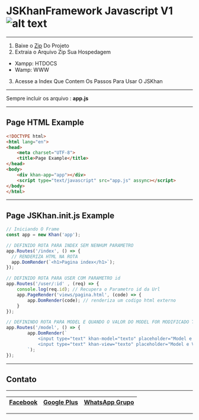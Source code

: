 # JSKhanFramework Javascript V1  ![alt text](http://brg4pafj.apps.lair.io/assets/images/icone.ico "Logo JSKHAN")
__________________________________________________________

  1. Baixe o [Zip](https://codeload.github.com/PauloSergioRomaoJunior/JSKhanFramework/zip/master) Do Projeto
  2. Extraia o Arquivo Zip Sua Hospedagem
   * Xampp: HTDOCS
   * Wamp: WWW
  3. Acesse a Index Que Contem Os Passos Para Usar O JSKhan
  
__________________________________________________________

Sempre incluir os arquivo : **app.js**

__________________________________________________________
## Page HTML Example
```html
<!DOCTYPE html>
<html lang="en">
<head>
	<meta charset="UTF-8">
	<title>Page Example</title>
</head>
<body>
    <div khan-app="app"></div>
    <script type="text/javascript" src="app.js" assync></script>
</body>
</html>
```
__________________________________________________________
## Page JSKhan.init.js Example
```javascript
// Iniciando O Frame
const app = new Khan('app');

// DEFINIDO ROTA PARA INDEX SEM NENHUM PARAMETRO
app.Routes('/index', () => {
  // RENDERIZA HTML NA ROTA
  app.DomRender(`<h1>Pagina index</h1>`);
});

// DEFINIDO ROTA PARA USER COM PARAMETRO id
app.Routes('/user/:id' , (req) => {
    console.log(req.id); // Recupera o Parametro id da Url
    app.PageRender('views/pagina.html', (code) => {
        app.DomRender(code); // renderiza um codigo html externo
    }
});

// DEFININDO ROTA PARA MODEL E QUANDO O VALOR DO MODEL FOR MODIFICADO TAMBEM MODIFICA NO VIEW
app.Routes('/model', () => {
		app.DomRender(`
			<input type="text" khan-model="texto" placeholder="Model e View 1 Com Inputs"/><br/>
			<input type="text" khan-view="texto" placeholder="Model e View 1 Com Inputs"/>
		`);
});
```
__________________________________________________________

## Contato
__________________________________________________________
[Facebook](http://facebook.com/PauloRodriguesYT) | [Google Plus](https://plus.google.com/108514517889295797166) | [WhatsApp Grupo](https://chat.whatsapp.com/0BVQ8R1AjeRA056eKKU1ZF)
------------ | ------------- | -------------

__________________________________________________________
